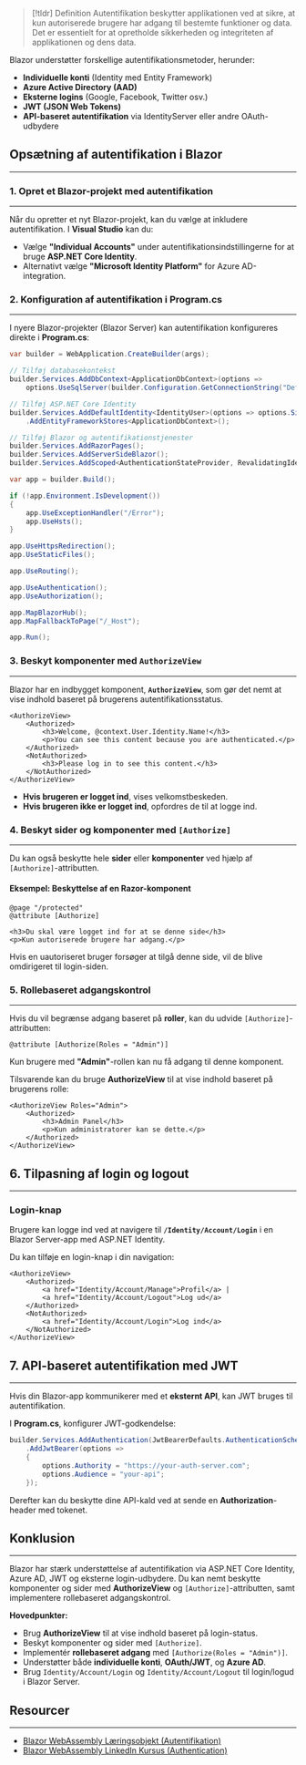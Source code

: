 > [!tldr] Definition
Autentifikation beskytter applikationen ved at sikre, at kun autoriserede brugere har adgang til bestemte funktioner og data. Det er essentielt for at opretholde sikkerheden og integriteten af applikationen og dens data. 

Blazor understøtter forskellige autentifikationsmetoder, herunder:
- **Individuelle konti** (Identity med Entity Framework)
- **Azure Active Directory (AAD)**
- **Eksterne logins** (Google, Facebook, Twitter osv.)
- **JWT (JSON Web Tokens)**
- **API-baseret autentifikation** via IdentityServer eller andre OAuth-udbydere


## Opsætning af autentifikation i Blazor
---
### 1. Opret et Blazor-projekt med autentifikation
---
Når du opretter et nyt Blazor-projekt, kan du vælge at inkludere autentifikation. I **Visual Studio** kan du:
- Vælge **"Individual Accounts"** under autentifikationsindstillingerne for at bruge **ASP.NET Core Identity**.
- Alternativt vælge **"Microsoft Identity Platform"** for Azure AD-integration.


### 2. Konfiguration af autentifikation i Program.cs
---
I nyere Blazor-projekter (Blazor Server) kan autentifikation konfigureres direkte i **Program.cs**:

```csharp
var builder = WebApplication.CreateBuilder(args);

// Tilføj databasekontekst
builder.Services.AddDbContext<ApplicationDbContext>(options =>
    options.UseSqlServer(builder.Configuration.GetConnectionString("DefaultConnection")));

// Tilføj ASP.NET Core Identity
builder.Services.AddDefaultIdentity<IdentityUser>(options => options.SignIn.RequireConfirmedAccount = true)
    .AddEntityFrameworkStores<ApplicationDbContext>();

// Tilføj Blazor og autentifikationstjenester
builder.Services.AddRazorPages();
builder.Services.AddServerSideBlazor();
builder.Services.AddScoped<AuthenticationStateProvider, RevalidatingIdentityAuthenticationStateProvider<IdentityUser>>();

var app = builder.Build();

if (!app.Environment.IsDevelopment())
{
    app.UseExceptionHandler("/Error");
    app.UseHsts();
}

app.UseHttpsRedirection();
app.UseStaticFiles();

app.UseRouting();

app.UseAuthentication();
app.UseAuthorization();

app.MapBlazorHub();
app.MapFallbackToPage("/_Host");

app.Run();
```


### 3. Beskyt komponenter med `AuthorizeView`
---
Blazor har en indbygget komponent, **`AuthorizeView`**, som gør det nemt at vise indhold baseret på brugerens autentifikationsstatus.
```razor
<AuthorizeView>
    <Authorized>
        <h3>Welcome, @context.User.Identity.Name!</h3>
        <p>You can see this content because you are authenticated.</p>
    </Authorized>
    <NotAuthorized>
        <h3>Please log in to see this content.</h3>
    </NotAuthorized>
</AuthorizeView>
```
- **Hvis brugeren er logget ind**, vises velkomstbeskeden.
- **Hvis brugeren ikke er logget ind**, opfordres de til at logge ind.

### 4. Beskyt sider og komponenter med `[Authorize]`
---
Du kan også beskytte hele **sider** eller **komponenter** ved hjælp af `[Authorize]`-attributten.

#### **Eksempel**: Beskyttelse af en Razor-komponent
```raozr
@page "/protected"
@attribute [Authorize]

<h3>Du skal være logget ind for at se denne side</h3>
<p>Kun autoriserede brugere har adgang.</p>
```
Hvis en uautoriseret bruger forsøger at tilgå denne side, vil de blive omdirigeret til login-siden.

### 5. Rollebaseret adgangskontrol
---
Hvis du vil begrænse adgang baseret på **roller**, kan du udvide `[Authorize]`-attributten:
```razor
@attribute [Authorize(Roles = "Admin")]
```
Kun brugere med **"Admin"**-rollen kan nu få adgang til denne komponent.

Tilsvarende kan du bruge **AuthorizeView** til at vise indhold baseret på brugerens rolle:
```razor
<AuthorizeView Roles="Admin">
    <Authorized>
        <h3>Admin Panel</h3>
        <p>Kun administratorer kan se dette.</p>
    </Authorized>
</AuthorizeView>
```

## 6. Tilpasning af login og logout
---
### Login-knap

Brugere kan logge ind ved at navigere til **`/Identity/Account/Login`** i en Blazor Server-app med ASP.NET Identity.

Du kan tilføje en login-knap i din navigation:
```razor
<AuthorizeView>
    <Authorized>
        <a href="Identity/Account/Manage">Profil</a> |
        <a href="Identity/Account/Logout">Log ud</a>
    </Authorized>
    <NotAuthorized>
        <a href="Identity/Account/Login">Log ind</a>
    </NotAuthorized>
</AuthorizeView>
```
## 7. API-baseret autentifikation med JWT
---
Hvis din Blazor-app kommunikerer med et **eksternt API**, kan JWT bruges til autentifikation.

I **Program.cs**, konfigurer JWT-godkendelse:
```csharp
builder.Services.AddAuthentication(JwtBearerDefaults.AuthenticationScheme)
    .AddJwtBearer(options =>
    {
        options.Authority = "https://your-auth-server.com";
        options.Audience = "your-api";
    });
```
Derefter kan du beskytte dine API-kald ved at sende en **Authorization**-header med tokenet.

## Konklusion
---
Blazor har stærk understøttelse af autentifikation via ASP.NET Core Identity, Azure AD, JWT og eksterne login-udbydere. Du kan nemt beskytte komponenter og sider med **AuthorizeView** og `[Authorize]`-attributten, samt implementere rollebaseret adgangskontrol.

**Hovedpunkter:**

- Brug **AuthorizeView** til at vise indhold baseret på login-status.
- Beskyt komponenter og sider med `[Authorize]`.
- Implementér **rollebaseret adgang** med `[Authorize(Roles = "Admin")]`.
- Understøtter både **individuelle konti**, **OAuth/JWT**, og **Azure AD**.
- Brug `Identity/Account/Login` og `Identity/Account/Logout` til login/logud i Blazor Server.

## Resourcer
---
- [Blazor WebAssembly Læringsobjekt (Autentifikation)](https://scorm.itslearning.com/data/3289/C20150/ims_import_38/scormcontent/index.html#/lessons/BteImlY66O1cDAtgfjL-ZesFTMHQvpiu)
- [Blazor WebAssembly LinkedIn Kursus (Authentication)](https://www.linkedin.com/learning/blazor-webassembly-foundational-skills/authentication-with-individual-accounts?resume=false&u=57075649)